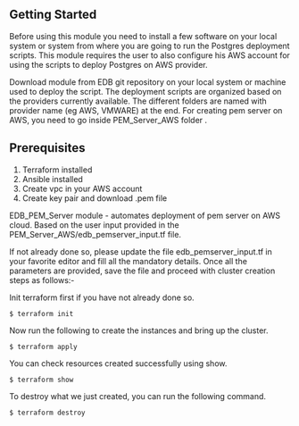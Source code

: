 ## Getting Started
Before using this module you need to install a few software on your local system or system from where you are going to run the Postgres deployment scripts. This module requires the user to also configure his AWS account for using the scripts to deploy Postgres on AWS provider.   

Download module from EDB git repository on your local system or machine used to deploy the script. The deployment scripts are organized based on the providers currently available. The different folders are named with provider name (eg AWS, VMWARE) at the end. For creating pem server on AWS, you need to go inside PEM_Server_AWS folder .

## Prerequisites
1. Terraform installed 
2. Ansible installed
3. Create vpc in your AWS account
5. Create key pair and download .pem file

EDB_PEM_Server module - automates deployment of pem server on AWS cloud. Based on the user input provided in the PEM_Server_AWS/edb_pemserver_input.tf file.

If not already done so, please update the file edb_pemserver_input.tf in your favorite editor and fill all the mandatory details. Once all the parameters are provided, save the file and proceed with cluster creation steps as follows:-


Init terraform first if you have not already done so.

```
$ terraform init
```

Now run the following to create the instances and bring up the cluster.

```
$ terraform apply
```
You can check resources created successfully using show.

```
$ terraform show
```
To destroy what we just created, you can run the following command.

```
$ terraform destroy
```

